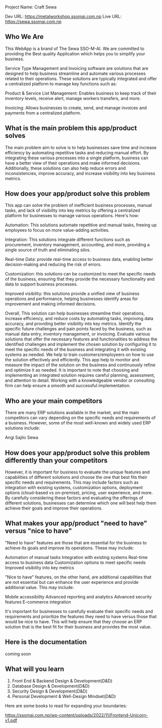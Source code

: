 Project Name: Craft Sewa 

Dev URL: https://metalworkshop.ssomai.com.np
Live URL: https://sewa.ssomai.com.np


Who We Are
--------------

This WebApp is a brand of The Sewa SSO-M-AI. We are committed to providing the Best quality Application which helps you to simplify your business.

Service Type Management and Invoicing software are solutions that are designed to help business streamline and automate various processes related to their operations. These solutions are typically integrated and offer a centralized platform to manage key functions such as:

Product & Service List Management: Enables business to keep track of their inventory levels, receive alert, manage workers transfers, and more.

Invoicing: Allows businesses to create, send, and manage invoices and payments from a centralized platform.



What is the main problem this app/product solves
--------------

The main problem aim to solve is to help businesses save time and increase efficiency by automating repetitive tasks and reducing manual effort. By integrating these various processes into a single platform, business can have a better view of their operations and make informed decisions. Additionally, these solutions can also help reduce errors and inconsistencies, improve accuracy, and increase visibility into key business metrics.



How does your app/product solve this problem
--------------

This app can solve the problem of inefficient business processes, manual tasks, and lack of visibility into key metrics by offering a centralized platform for businesses to manage various operations. Here's how:

Automation: This solutions automate repetitive and manual tasks, freeing up employees to focus on more value-adding activities.

Integration: This solutions integrate different functions such as procurement, inventory management, accounting, and more, providing a single source of truth and eliminating silos.

Real-time Data: provide real-time access to business data, enabling better decision-making and reducing the risk of errors.

Customization: this solutions can be customized to meet the specific needs of the business, ensuring that they provide the necessary functionality and data to support business processes.

Improved visibility: this solutions provide a unified view of business operations and performance, helping businesses identify areas for improvement and making informed decisions.

Overall, This solution can help businesses streamline their operations, increase efficiency, and reduce costs by automating tasks, improving data accuracy, and providing better visibility into key metrics. Identify the specific future challenges and pain points faced by the business, such as manual data entry, inventory management, or invoicing. Evaluate various solutions that offer the necessary features and functionalities to address the identified challenges and implement the chosen solution by configuring it to meet the specific needs of the business and integrating it with existing systems as needed. We help to train customers/employeers on how to use the solution effectively and efficiently. This app help to monitor and measure the impact of the solution on the business and continuously refine and optimize it as needed. It is important to note that choosing and implementing an integrated solution requires careful planning, assessment, and attention to detail. Working with a knowledgeable vendor or consulting firm can help ensure a smooth and successful implementation.



Who are your main competitors
--------------

There are many ERP solutions available in the market, and the main competitors can vary depending on the specific needs and requirements of a business. However, some of the most well-known and widely used ERP solutions include:

Angi
Sajilo Sewa 


How does your app/product solve this problem differently than your competitors
--------------

However, it is important for business to evaluate the unique features and capabilities of different solutions and choose the one that best fits their specific needs and requirements. This may include factors such as integration with existing systems, customization options, deployment options (cloud-based vs on-premise), pricing, user experience, and more. By carefully considering these factors and evaluating the offerings of different solutions, businesses can determine which one will best help them achieve their goals and improve their operations.



What makes your app/product "need to have" versus "nice to have"
--------------

"Need to have" features are those that are essential for the business to achieve its goals and improve its operations. These may include:

Automation of manual tasks
Integration with existing systems
Real-time access to business data
Customization options to meet specific needs
Improved visibility into key metrics

"Nice to have" features, on the other hand, are additional capabilities that are not essential but can enhance the user experience and provide additional value. This may include:

Mobile accessibility
Advanced reporting and analytics
Advanced security features
E-commerce integration

It's important for businesses to carefully evaluate their specific needs and requirements and prioritize the features they need to have versus those that would be nice to have. This will help ensure that they choose an ERP solution that is the best fit for their business and provides the most value.



Here is the documentation
----------------------------

coming soon



What will you learn
---------------------

1. Front End & Backend Design & Development(D&D)
2. Database Design & Development(D&D)
3. Security Design & Development(D&D)
4. Personal Development & Well-Design Mindset(D&D)




Here are some books to read for expanding your boundaries:

https://ssomai.com.np/wp-content/uploads/2022/11/Frontend-Unicorn-v1.pdf
